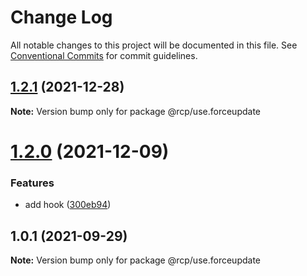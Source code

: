 # Change Log

All notable changes to this project will be documented in this file.
See [Conventional Commits](https://conventionalcommits.org) for commit guidelines.

<a name="1.2.1"></a>

## [1.2.1](https://github.com/imcuttle/rcp/compare/@rcp/use.forceupdate@1.2.0...@rcp/use.forceupdate@1.2.1) (2021-12-28)

**Note:** Version bump only for package @rcp/use.forceupdate

<a name="1.2.0"></a>

# [1.2.0](https://github.com/imcuttle/rcp/compare/@rcp/use.forceupdate@1.0.1...@rcp/use.forceupdate@1.2.0) (2021-12-09)

### Features

- add hook ([300eb94](https://github.com/imcuttle/rcp/commit/300eb94))

<a name="1.0.1"></a>

## 1.0.1 (2021-09-29)

**Note:** Version bump only for package @rcp/use.forceupdate
